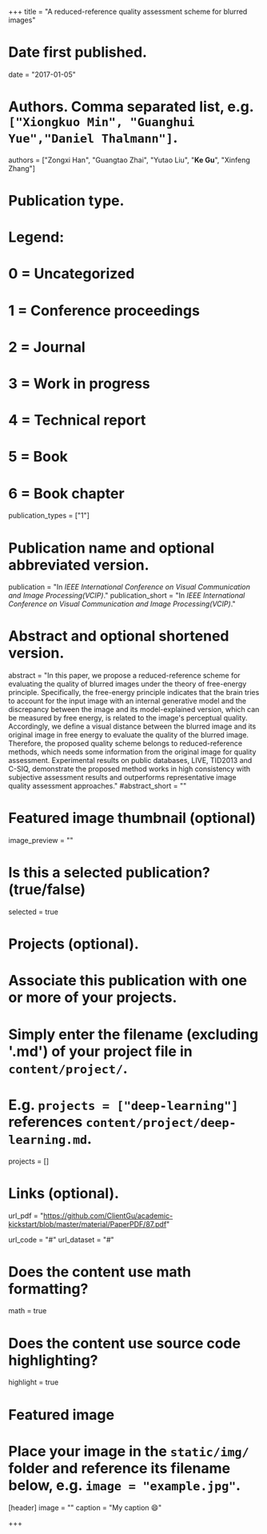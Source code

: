 +++
title = "A reduced-reference quality assessment scheme for blurred images"

# Date first published.
date = "2017-01-05"

# Authors. Comma separated list, e.g. `["Xiongkuo Min", "Guanghui Yue","Daniel Thalmann"]`.
authors = ["Zongxi Han", "Guangtao Zhai", "Yutao Liu", "**Ke Gu**", "Xinfeng Zhang"]
# Publication type.
# Legend:
# 0 = Uncategorized
# 1 = Conference proceedings
# 2 = Journal
# 3 = Work in progress
# 4 = Technical report
# 5 = Book
# 6 = Book chapter
publication_types = ["1"]

# Publication name and optional abbreviated version.
publication = "In *IEEE International Conference on Visual Communication and Image Processing(VCIP)*."
publication_short = "In *IEEE International Conference on Visual Communication and Image Processing(VCIP)*."

# Abstract and optional shortened version.
abstract = "In this paper, we propose a reduced-reference scheme for evaluating the quality of blurred images under the theory of free-energy principle. Specifically, the free-energy principle indicates that the brain tries to account for the input image with an internal generative model and the discrepancy between the image and its model-explained version, which can be measured by free energy, is related to the image's perceptual quality. Accordingly, we define a visual distance between the blurred image and its original image in free energy to evaluate the quality of the blurred image. Therefore, the proposed quality scheme belongs to reduced-reference methods, which needs some information from the original image for quality assessment. Experimental results on public databases, LIVE, TID2013 and C-SIQ, demonstrate the proposed method works in high consistency with subjective assessment results and outperforms representative image quality assessment approaches."
#abstract_short = ""

# Featured image thumbnail (optional)
image_preview = ""

# Is this a selected publication? (true/false)
selected = true

# Projects (optional).
#   Associate this publication with one or more of your projects.
#   Simply enter the filename (excluding '.md') of your project file in `content/project/`.
#   E.g. `projects = ["deep-learning"]` references `content/project/deep-learning.md`.
projects = []

# Links (optional).
url_pdf = "https://github.com/ClientGu/academic-kickstart/blob/master/material/PaperPDF/87.pdf"

url_code = "#"
url_dataset = "#"


# Does the content use math formatting?
math = true

# Does the content use source code highlighting?
highlight = true

# Featured image
# Place your image in the `static/img/` folder and reference its filename below, e.g. `image = "example.jpg"`.
[header]
image = ""
caption = "My caption 😄"

+++
